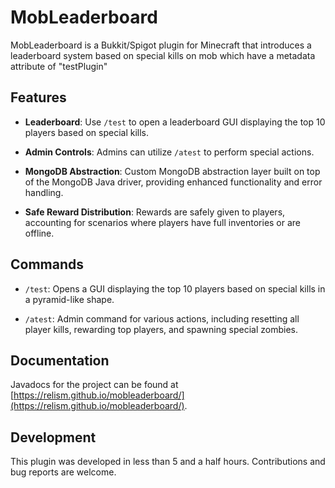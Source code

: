 
# MobLeaderboard

MobLeaderboard is a Bukkit/Spigot plugin for Minecraft that introduces a leaderboard system based on special kills on mob which have a metadata attribute of "testPlugin"

## Features

- **Leaderboard**: Use `/test` to open a leaderboard GUI displaying the top 10 players based on special kills.

- **Admin Controls**: Admins can utilize `/atest` to perform special actions.

- **MongoDB Abstraction**: Custom MongoDB abstraction layer built on top of the MongoDB Java driver, providing enhanced functionality and error handling.

- **Safe Reward Distribution**: Rewards are safely given to players, accounting for scenarios where players have full inventories or are offline.

## Commands

- `/test`: Opens a GUI displaying the top 10 players based on special kills in a pyramid-like shape.

- `/atest`: Admin command for various actions, including resetting all player kills, rewarding top players, and spawning special zombies.

## Documentation

Javadocs for the project can be found at [https://relism.github.io/mobleaderboard/](https://relism.github.io/mobleaderboard/).

## Development

This plugin was developed in less than 5 and a half hours. Contributions and bug reports are welcome.

